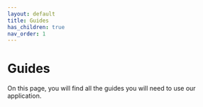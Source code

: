 ```yaml
---
layout: default
title: Guides
has_children: true
nav_order: 1
---
```


# Guides

On this page, you will find all the guides you will need to use our application.
